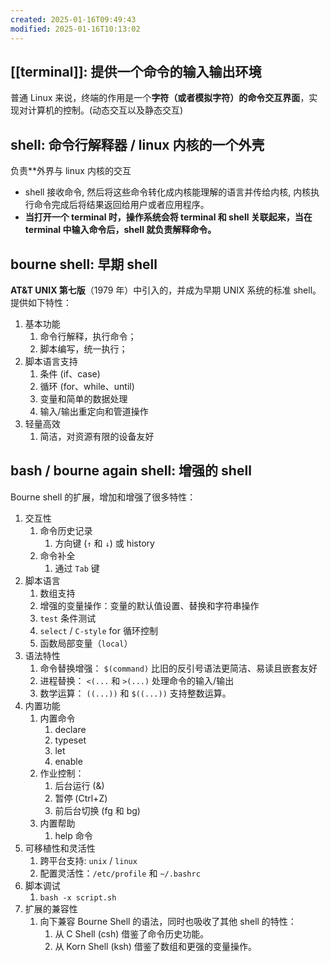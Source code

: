 ```yaml
---
created: 2025-01-16T09:49:43
modified: 2025-01-16T10:13:02
---
```


## [[terminal]]: 提供一个命令的输入输出环境

普通 Linux 来说，终端的作用是一个**字符（或者模拟字符）的命令交互界面**，实现对计算机的控制。(动态交互以及静态交互)

## shell: 命令行解释器 / linux 内核的一个外壳

负责**外界与 linux 内核的交互

- shell 接收命令, 然后将这些命令转化成内核能理解的语言并传给内核, 内核执行命令完成后将结果返回给用户或者应用程序。
- **当打开一个 terminal 时，操作系统会将 terminal 和 shell 关联起来，当在 terminal 中输入命令后，shell 就负责解释命令。**

## bourne shell: 早期 shell

**AT&T UNIX 第七版**（1979 年）中引入的，并成为早期 UNIX 系统的标准 shell。提供如下特性：

1. 基本功能
    1. 命令行解释，执行命令；
    2. 脚本编写，统一执行；
2. 脚本语言支持
    1. 条件 (if、case)
    2. 循环 (for、while、until)
    3. 变量和简单的数据处理
    4. 输入/输出重定向和管道操作
3. 轻量高效
    1. 简洁，对资源有限的设备友好

## bash / bourne again shell: 增强的 shell

Bourne shell 的扩展，增加和增强了很多特性：

1. 交互性
    1. 命令历史记录
        1. 方向键 (`↑` 和 `↓`) 或 history
    2. 命令补全
        1. 通过 `Tab` 键
2. 脚本语言
    1. 数组支持
    2. 增强的变量操作：变量的默认值设置、替换和字符串操作
    3. `test` 条件测试
    4. `select` / `C-style` for 循环控制
    5. 函数局部变量（`local`）
3. 语法特性
    1. 命令替换增强： `$(command)` 比旧的反引号语法更简洁、易读且嵌套友好
    2. 进程替换： `<(...` 和 `>(...)` 处理命令的输入/输出
    3. 数学运算： `((...))` 和 `$((...))` 支持整数运算。
4. 内置功能
    1. 内置命令
        1. declare
        2. typeset
        3. let
        4. enable
    2. 作业控制：
        1. 后台运行 (&)
        2. 暂停 (Ctrl+Z)
        3. 前后台切换 (fg 和 bg)
    3. 内置帮助
        1. help 命令
5. 可移植性和灵活性
    1. 跨平台支持: `unix` / `linux`
    2. 配置灵活性：`/etc/profile` 和 `~/.bashrc`
6. 脚本调试
    1. `bash -x script.sh`
7. 扩展的兼容性
    1. 向下兼容 Bourne Shell 的语法，同时也吸收了其他 shell 的特性：
        1. 从 C Shell (csh) 借鉴了命令历史功能。
        2. 从 Korn Shell (ksh) 借鉴了数组和更强的变量操作。

